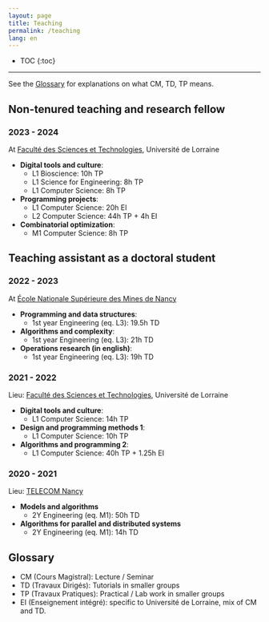```yaml
---
layout: page
title: Teaching
permalink: /teaching
lang: en
---
```


* TOC
{:toc}
---

See the [Glossary](#glossary) for explanations on what CM, TD, TP means.

## Non-tenured teaching and research fellow
### 2023 - 2024
At [Faculté des Sciences et Technologies](https://fst.univ-lorraine.fr/), Université de Lorraine
- **Digital tools and culture**:
    + L1 Bioscience: 10h TP
    + L1 Science for Engineering: 8h TP
    + L1 Computer Science: 8h TP
- **Programming projects**:
    + L1 Computer Science: 20h EI
    + L2 Computer Science: 44h TP + 4h EI
- **Combinatorial optimization**:
    + M1 Computer Science: 8h TP

## Teaching assistant as a doctoral student
### 2022 - 2023
At [École Nationale Supérieure des Mines de Nancy](https://mines-nancy.univ-lorraine.fr/)
- **Programming and data structures**:
    + 1st year Engineering (eq. L3): 19.5h TD
- **Algorithms and complexity**:
    + 1st year Engineering (eq. L3): 21h TD
- **Operations research (in english)**:
    + 1st year Engineering (eq. L3): 19h TD

### 2021 - 2022
Lieu: [Faculté des Sciences et Technologies](https://fst.univ-lorraine.fr/), Université de Lorraine
- **Digital tools and culture**:
    + L1 Computer Science: 14h TP
- **Design and programming methods 1**:
    + L1 Computer Science: 10h TP
- **Algorithms and programming 2**:
    + L1 Computer Science: 40h TP + 1.25h EI

### 2020 - 2021
Lieu: [TELECOM Nancy](https://telecomnancy.univ-lorraine.fr/)
- **Models and algorithms**
    + 2Y Engineering (eq. M1): 50h TD
- **Algorithms for parallel and distributed systems**
    + 2Y Engineering (eq. M1): 14h TD


## Glossary
- CM (Cours Magistral): Lecture / Seminar
- TD (Travaux Dirigés): Tutorials in smaller groups
- TP (Travaux Pratiques): Practical / Lab work in smaller groups
- EI (Enseignement intégré): specific to Université de Lorraine, mix of CM and TD.